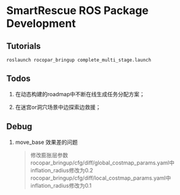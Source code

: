 # SmartRescue ROS Package Development


## Tutorials
    roslaunch rocopar_bringup complete_multi_stage.launch


## Todos


1. 在动态构建的roadmap中不断在线生成任务分配方案；

2. 在迷宫or洞穴场景中边探索边救援；




## Debug
1. move_base 效果差的问题
    > 修改膨胀层参数
    > rocopar_bringup/cfg/diff/global_costmap_params.yaml中inflation_radius修改为0.2
    > rocopar_bringup/cfg/diff/local_costmap_params.yaml中inflation_radius修改为0.1